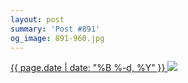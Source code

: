 ```yaml
---
layout: post
summary: 'Post #891'
og_image: 891-960.jpg
---
```


<p>
 <time>
  <a href="/891">
   {{ page.date | date: "%B %-d, %Y" }}
  </a>
 </time>
 <a href="/891">
  <img sizes="(min-width: 700px) 50vw, calc(100vw - 2rem)" src="{{ site.assets_url }}/891-480.jpg" srcset="{{ site.assets_url }}/891-240.jpg 240w, {{ site.assets_url }}/891-480.jpg 480w, {{ site.assets_url }}/891-720.jpg 720w, {{ site.assets_url }}/891-960.jpg 960w"/>
 </a>
</p>
